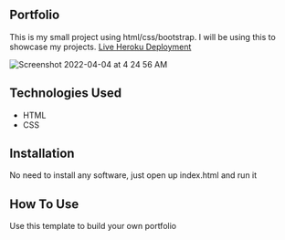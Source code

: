 ## Portfolio
This is my small project using html/css/bootstrap. I will be using this to showcase my projects.
[Live Heroku Deployment](https://portfolio-muniro.herokuapp.com/)

![Screenshot 2022-04-04 at 4 24 56 AM](https://user-images.githubusercontent.com/100096498/161452368-47c05235-9bca-40f8-9a15-156e60f9991f.png)


## Technologies Used
* HTML
* CSS
## Installation
No need to install any software, just open up index.html and run it
## How To Use
Use this template to build your own portfolio



